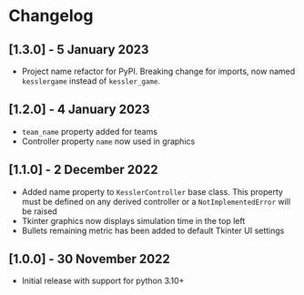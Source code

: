 # Changelog

## [1.3.0] - 5 January 2023

- Project name refactor for PyPI. Breaking change for imports, now named `kesslergame` instead of `kessler_game`.

## [1.2.0] - 4 January 2023

- `team_name` property added for teams
- Controller property `name` now used in graphics

## [1.1.0] - 2 December 2022

- Added name property to `KesslerController` base class. This property must be defined on any derived controller or a
  `NotImplementedError` will be raised
- Tkinter graphics now displays simulation time in the top left
- Bullets remaining metric has been added to default Tkinter UI settings

## [1.0.0] - 30 November 2022

- Initial release with support for python 3.10+
